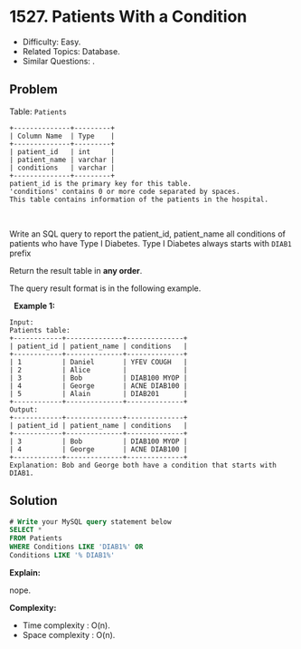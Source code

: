 # 1527. Patients With a Condition

- Difficulty: Easy.
- Related Topics: Database.
- Similar Questions: .

## Problem

Table: ```Patients```

```
+--------------+---------+
| Column Name  | Type    |
+--------------+---------+
| patient_id   | int     |
| patient_name | varchar |
| conditions   | varchar |
+--------------+---------+
patient_id is the primary key for this table.
'conditions' contains 0 or more code separated by spaces. 
This table contains information of the patients in the hospital.
```

 

Write an SQL query to report the patient_id, patient_name all conditions of patients who have Type I Diabetes. Type I Diabetes always starts with ```DIAB1``` prefix

Return the result table in **any order**.

The query result format is in the following example.

 
**Example 1:**

```
Input: 
Patients table:
+------------+--------------+--------------+
| patient_id | patient_name | conditions   |
+------------+--------------+--------------+
| 1          | Daniel       | YFEV COUGH   |
| 2          | Alice        |              |
| 3          | Bob          | DIAB100 MYOP |
| 4          | George       | ACNE DIAB100 |
| 5          | Alain        | DIAB201      |
+------------+--------------+--------------+
Output: 
+------------+--------------+--------------+
| patient_id | patient_name | conditions   |
+------------+--------------+--------------+
| 3          | Bob          | DIAB100 MYOP |
| 4          | George       | ACNE DIAB100 | 
+------------+--------------+--------------+
Explanation: Bob and George both have a condition that starts with DIAB1.
```


## Solution

```sql
# Write your MySQL query statement below
SELECT *
FROM Patients
WHERE Conditions LIKE 'DIAB1%' OR
Conditions LIKE '% DIAB1%'
```

**Explain:**

nope.

**Complexity:**

* Time complexity : O(n).
* Space complexity : O(n).
